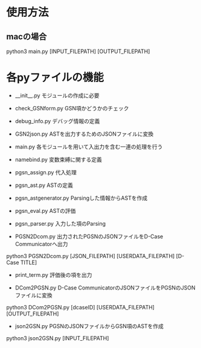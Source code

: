 # 使用方法
## macの場合
python3 main.py \[INPUT\_FILEPATH\] \[OUTPUT\_FILEPATH\]

# 各pyファイルの機能
- \_\_init\_\_.py
モジュールの作成に必要

- check\_GSNform.py
GSN項かどうかのチェック

- debug\_info.py
デバッグ情報の定義

- GSN2json.py
ASTを出力するためのJSONファイルに変換

- main.py
各モジュールを用いて入出力を含む一連の処理を行う

- namebind.py
変数束縛に関する定義

- pgsn\_assign.py
代入処理

- pgsn\_ast.py
ASTの定義

- pgsn\_astgenerator.py
Parsingした情報からASTを作成

- pgsn\_eval.py
ASTの評価

- pgsn\_parser.py
入力した項のParsing

- PGSN2Dcom.py
出力されたPGSNのJSONファイルをD-Case Communicatorへ出力

python3 PGSN2Dcom.py \[JSON\_FILEPATH\] \[USERDATA\_FILEPATH\] \[D-Case TITLE\]

- print\_term.py
評価後の項を出力

- DCom2PGSN.py
D-Case CommunicatorのJSONファイルをPGSNのJSONファイルに変換

python3 DCom2PGSN.py \[dcaseID\] \[USERDATA\_FILEPATH\] \[OUTPUT\_FILEPATH\]

- json2GSN.py
PGSNのJSONファイルからGSN項のASTを作成

python3 json2GSN.py \[INPUT\_FILEPATH\]
